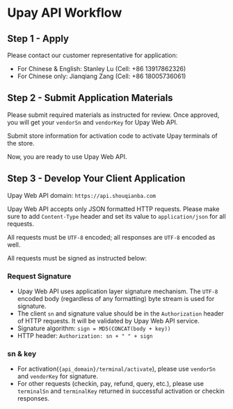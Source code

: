 # Upay API Workflow

## Step 1 - Apply

Please contact our customer representative for application:

- For Chinese & English: Stanley Lu (Cell: +86 13917862326)
- For Chinese only: Jianqiang Zang (Cell: +86 18005736061) 

## Step 2 - Submit Application Materials

Please submit required materials as instructed for review. Once approved, you will get your `vendorSn` and `vendorKey` for Upay Web API.

Submit store information for activation code to activate Upay terminals of the store.

Now, you are ready to use Upay Web API.

## Step 3 - Develop Your Client Application

Upay Web API domain: `https://api.shouqianba.com`

Upay Web API accepts only JSON formatted HTTP requests. Please make sure to add `Content-Type` header and set its value to `application/json` for all requests.

All requests must be `UTF-8` encoded; all responses are `UTF-8` encoded as well.

All requests must be signed as instructed below: 

### Request Signature

* Upay Web API uses application layer signature mechanism. The `UTF-8` encoded body (regardless of any formatting) byte stream is used for signature.
* The client `sn` and signature value should be in the `Authorization` header of HTTP requests. It will be validated by Upay Web API service.
* Signature algorithm: `sign = MD5(CONCAT(body + key))`
* HTTP header: `Authorization: sn + " " + sign`

### sn & key

* For activation(`{api_domain}/terminal/activate`), please use `vendorSn` and `vendorKey` for signature.
* For other requests (checkin, pay, refund, query, etc.), please use `terminalSn` and `terminalKey` returned in successful activation or checkin responses.